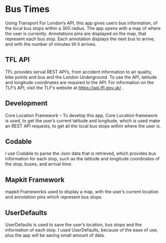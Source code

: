 # Bus Times 
Using Transport For London’s API, this app gives users bus information, of the local bus stops within a 300 radius. The app opens with a map of where the user is currently. Annotations pins are displayed on the map, that represent each bus stop. Each annotation displays the next bus to arrive, and with the number of minutes till it arrives. 

## TFL API
TFL provides serval REST API’s, from accident information to air quality, bike points and bus and the London Underground. To use the API, latitude and longitude coordinates are required to the API. For information on the TLF’s API, visit the TLF’s website at https://api.tfl.gov.uk/ . 

## Development 
Core Location Framework – 
To develop this app, Core Location framework is used, to get the user’s current latitude and longitude, which is used make an REST API requests, to get all the local bus stops within where the user is. 

## Codable  
I use Codable to parse the Json data that is retrieved, which provides bus information for each stop, such as the latitude and longitude coordinates of the stop, buses, and arrival time. 

## Mapkit Framework 
mapkit Frameworkis used to display a map, with the user’s current location and annotation pins which represent bus stops. 

## UserDefaults 
UserDefaults is used to save the user’s location, bus stops and the information of each stop. I used UserDefaults, because of the ease of use, plus the app will be saving small amount of data. 





